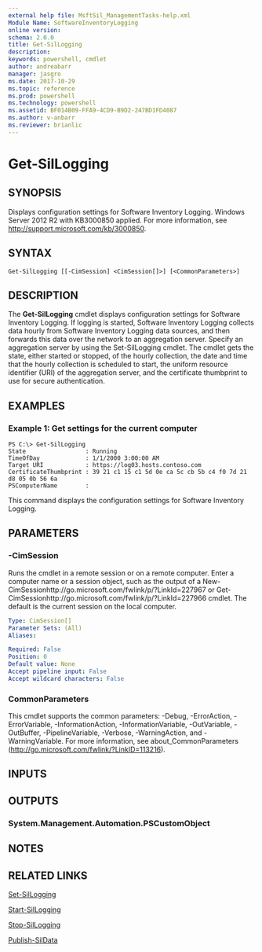 ```yaml
---
external help file: MsftSil_ManagementTasks-help.xml
Module Name: SoftwareInventoryLogging
online version: 
schema: 2.0.0
title: Get-SilLogging
description: 
keywords: powershell, cmdlet
author: andreabarr
manager: jasgro
ms.date: 2017-10-29
ms.topic: reference
ms.prod: powershell
ms.technology: powershell
ms.assetid: BF014B09-FFA9-4CD9-B9D2-247BD1FD4087
ms.author: v-anbarr
ms.reviewer: brianlic
---
```


# Get-SilLogging

## SYNOPSIS
Displays configuration settings for Software Inventory Logging.
Windows Server 2012 R2 with KB3000850 applied.
For more information, see http://support.microsoft.com/kb/3000850.

## SYNTAX

```
Get-SilLogging [[-CimSession] <CimSession[]>] [<CommonParameters>]
```

## DESCRIPTION
The **Get-SilLogging** cmdlet displays configuration settings for Software Inventory Logging.
If logging is started, Software Inventory Logging collects data hourly from Software Inventory Logging data sources, and then forwards this data over the network to an aggregation server.
Specify an aggregation server by using the Set-SilLogging cmdlet.
The cmdlet gets the state, either started or stopped, of the hourly collection, the date and time that the hourly collection is scheduled to start, the uniform resource identifier (URI) of the aggregation server, and the certificate thumbprint to use for secure authentication.

## EXAMPLES

### Example 1: Get settings for the current computer
```
PS C:\> Get-SilLogging
State                 : Running
TimeOfDay             : 1/1/2000 3:00:00 AM
Target URI            : https://log03.hosts.contoso.com
CertificateThumbprint : ‎39 21 c1 15 c1 5d 0e ca 5c cb 5b c4 f0 7d 21 d8 05 0b 56 6a
PSComputerName        :
```

This command displays the configuration settings for Software Inventory Logging.

## PARAMETERS

### -CimSession
Runs the cmdlet in a remote session or on a remote computer.
Enter a computer name or a session object, such as the output of a New-CimSessionhttp://go.microsoft.com/fwlink/p/?LinkId=227967 or Get-CimSessionhttp://go.microsoft.com/fwlink/p/?LinkId=227966 cmdlet.
The default is the current session on the local computer.

```yaml
Type: CimSession[]
Parameter Sets: (All)
Aliases: 

Required: False
Position: 0
Default value: None
Accept pipeline input: False
Accept wildcard characters: False
```

### CommonParameters
This cmdlet supports the common parameters: -Debug, -ErrorAction, -ErrorVariable, -InformationAction, -InformationVariable, -OutVariable, -OutBuffer, -PipelineVariable, -Verbose, -WarningAction, and -WarningVariable. For more information, see about_CommonParameters (http://go.microsoft.com/fwlink/?LinkID=113216).

## INPUTS

## OUTPUTS

### System.Management.Automation.PSCustomObject

## NOTES

## RELATED LINKS

[Set-SilLogging](./Set-SilLogging.md)

[Start-SilLogging](./Start-SilLogging.md)

[Stop-SilLogging](./Stop-SilLogging.md)

[Publish-SilData](./Publish-SilData.md)

